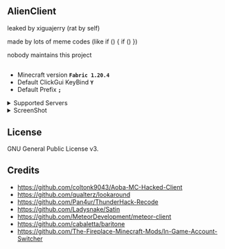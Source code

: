 ## AlienClient
leaked by xiguajerry (rat by self)

made by lots of meme codes (like if () { if () })

nobody maintains this project

##
- Minecraft version **```Fabric 1.20.4```**
- Default ClickGui KeyBind **```Y```**
- Default Prefix **```;```**

<details>
<summary>Supported Servers</summary>
  
- 2b2t.xin
- 2b2tpvp.cn
- 3c3u.org
- 2b2tpvp.net
- crystalpvp.cc
- and servers with NoCheatPlus or Grim AntiCheat
</details>

<details>
<summary>ScreenShot</summary>
  
![image](screenshot.png)
</details>

## License
GNU General Public License v3.
## Credits
- https://github.com/coltonk9043/Aoba-MC-Hacked-Client
- https://github.com/qualterz/lookaround
- https://github.com/Pan4ur/ThunderHack-Recode
- https://github.com/Ladysnake/Satin
- https://github.com/MeteorDevelopment/meteor-client
- https://github.com/cabaletta/baritone
- https://github.com/The-Fireplace-Minecraft-Mods/In-Game-Account-Switcher
